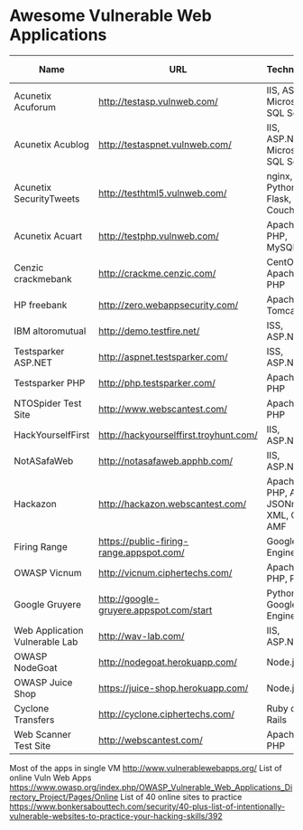 # Awesome Vulnerable Web Applications

|Name                           |URL                                      |Technology                             |Creds (role:user:password)|
|-------------------------------|-----------------------------------------|---------------------------------------|--------------------------|
|Acunetix Acuforum              |http://testasp.vulnweb.com/              |IIS, ASP, Microsoft SQL Server         |unknown
|Acunetix Acublog               |http://testaspnet.vulnweb.com/           |IIS, ASP.NET, Microsoft SQL Server     |unknown
|Acunetix SecurityTweets        |http://testhtml5.vulnweb.com/            |nginx, Python, Flask, CouchDB          |admin:admin:1234
|Acunetix Acuart                |http://testphp.vulnweb.com/              |Apache, PHP, MySQL                     |unknown
|Cenzic crackmebank             |http://crackme.cenzic.com/               |CentOS, Apache, PHP                    |unknown
|HP freebank                    |http://zero.webappsecurity.com/          |Apache Tomcat                          |unknown
|IBM altoromutual               |http://demo.testfire.net/                |ISS, ASP.NET                           |unknown
|Testsparker ASP.NET            |http://aspnet.testsparker.com/           |ISS, ASP.NET                           |unknown
|Testsparker PHP                |http://php.testsparker.com/              |Apache, PHP                            |unknown
|NTOSpider Test Site            |http://www.webscantest.com/              |Apache, PHP                            |unknown
|HackYourselfFirst              |http://hackyourselffirst.troyhunt.com/   |IIS, ASP.NET                           |unknown
|NotASafaWeb                    |http://notasafaweb.apphb.com/            |IIS, ASP.NET                           |unknown
|Hackazon                       |http://hackazon.webscantest.com/         |Apache, PHP, Ajax, JSONm XML, Gwt, AMF |unknown
|Firing Range                   |https://public-firing-range.appspot.com/ |Google App Engine                      |unknown
|OWASP Vicnum                   |http://vicnum.ciphertechs.com/           |Apache, PHP, Perl                      |unknown
|Google Gruyere                 |http://google-gruyere.appspot.com/start  |Python, Google App Engine              |unknown
|Web Application Vulnerable Lab |http://wav-lab.com/                      |IIS, ASP.NET                           |unknown
|OWASP NodeGoat                 |http://nodegoat.herokuapp.com/           |Node.js                                |unknown
|OWASP Juice Shop               |https://juice-shop.herokuapp.com/        |Node.js                                |unknown
|Cyclone Transfers              |http://cyclone.ciphertechs.com/          |Ruby on Rails                          |unknown
|Web Scanner Test Site          |http://webscantest.com/                  |Apache, PHP                            |unknown
Most of the apps in single VM  http://www.vulnerablewebapps.org/
List of online Vuln Web Apps   https://www.owasp.org/index.php/OWASP_Vulnerable_Web_Applications_Directory_Project/Pages/Online 
List of 40 online sites to practice https://www.bonkersabouttech.com/security/40-plus-list-of-intentionally-vulnerable-websites-to-practice-your-hacking-skills/392
